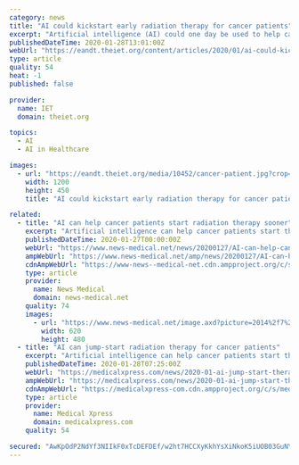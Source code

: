 ```yaml
---
category: news
title: "AI could kickstart early radiation therapy for cancer patients"
excerpt: "Artificial intelligence (AI) could one day be used to help cancer patients start their radiation therapy sooner, thereby decreasing the odds of the cancer spreading, by instantly translating complex clinical data into an optimal plan of attack. Typically ..."
publishedDateTime: 2020-01-28T13:01:00Z
webUrl: "https://eandt.theiet.org/content/articles/2020/01/ai-could-kickstart-early-radiation-therapy-for-cancer-patients/"
type: article
quality: 54
heat: -1
published: false

provider:
  name: IET
  domain: theiet.org

topics:
  - AI
  - AI in Healthcare

images:
  - url: "https://eandt.theiet.org/media/10452/cancer-patient.jpg?crop=0,0.014583333333333332,0,0.49322916666666672&cropmode=percentage&width=1200&height=450&rnd=132246806200000000"
    width: 1200
    height: 450
    title: "AI could kickstart early radiation therapy for cancer patients"

related:
  - title: "AI can help cancer patients start radiation therapy sooner"
    excerpt: "Artificial intelligence can help cancer patients start their radiation therapy sooner - and thereby decrease the odds of the cancer spreading - by instantly translating complex clinical data into ..."
    publishedDateTime: 2020-01-27T00:00:00Z
    webUrl: "https://www.news-medical.net/news/20200127/AI-can-help-cancer-patients-start-radiation-therapy-sooner.aspx"
    ampWebUrl: "https://www.news-medical.net/amp/news/20200127/AI-can-help-cancer-patients-start-radiation-therapy-sooner.aspx"
    cdnAmpWebUrl: "https://www-news--medical-net.cdn.ampproject.org/c/s/www.news-medical.net/amp/news/20200127/AI-can-help-cancer-patients-start-radiation-therapy-sooner.aspx"
    type: article
    provider:
      name: News Medical
      domain: news-medical.net
    quality: 74
    images:
      - url: "https://www.news-medical.net/image.axd?picture=2014%2f7%2fRadiation_Therapy-620x480.jpg"
        width: 620
        height: 480
  - title: "AI can jump-start radiation therapy for cancer patients"
    excerpt: "Artificial intelligence can help cancer patients start their radiation therapy sooner—and thereby decrease the odds of the cancer spreading—by instantly translating complex clinical data into ..."
    publishedDateTime: 2020-01-28T07:25:00Z
    webUrl: "https://medicalxpress.com/news/2020-01-ai-jump-start-therapy-cancer-patients.html"
    ampWebUrl: "https://medicalxpress.com/news/2020-01-ai-jump-start-therapy-cancer-patients.amp"
    cdnAmpWebUrl: "https://medicalxpress-com.cdn.ampproject.org/c/s/medicalxpress.com/news/2020-01-ai-jump-start-therapy-cancer-patients.amp"
    type: article
    provider:
      name: Medical Xpress
      domain: medicalxpress.com
    quality: 54

secured: "AwKpOdP2NdYf3NIIkF0xTcDEFDEf/w2ht7HCCXyKkhYsXiNkoK5iUOB03GuNYCNrT3sQXoleXLlcgYMBVp5yAVnKVdZNLXwpsRhEpuHDFHHIqonuVYEG35jbccTEdwKXxdhSKtSUO8hZ8xTqoGZbBSWpo/5tRUPU3NxBGUcrYZMtxIdQQoOC7Ue9ermCfy3NKAr82bjcV7zrmQyqLipGRkdmn6EvvBUl4W0EWRghHWMzsUv0Boo1wLCHO+x3AS1mZZZg/Vu+T14UeJDQTMU5ihk/4SjCbYBDSucMT+VrXmgabdLXVT7c2t+0AUTCSgP4;twSU0fpENa87KJfwY0F43A=="
---
```


